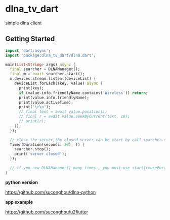 # dlna_tv_dart

simple dlna client

## Getting Started

```dart
import 'dart:async';
import 'package:dlna_tv_dart/dlna.dart';

main(List<String> args) async {
  final searcher = DLNAManager();
  final m = await searcher.start();
  m.devices.stream.listen((deviceList) {
    deviceList.forEach((key, value) async {
      print(key);
      if (value.info.friendlyName.contains('Wireless')) return;
      print(value.info.friendlyName);
      print(value.activeTime);
      print('\r\n');
      // final text = await value.position();
      // final r = await value.seekByCurrent(text, 10);
      // print(r);
    });
  });

  // close the server,the closed server can be start by call searcher.start()
  Timer(Duration(seconds: 30), () {
    searcher.stop();
    print('server closed');
  });

  // if you new DLNAManager() many times , you must use start(reusePort:true)
}


```

**python version**

https://github.com/suconghou/dlna-python


**app example**

https://github.com/suconghou/u2flutter
